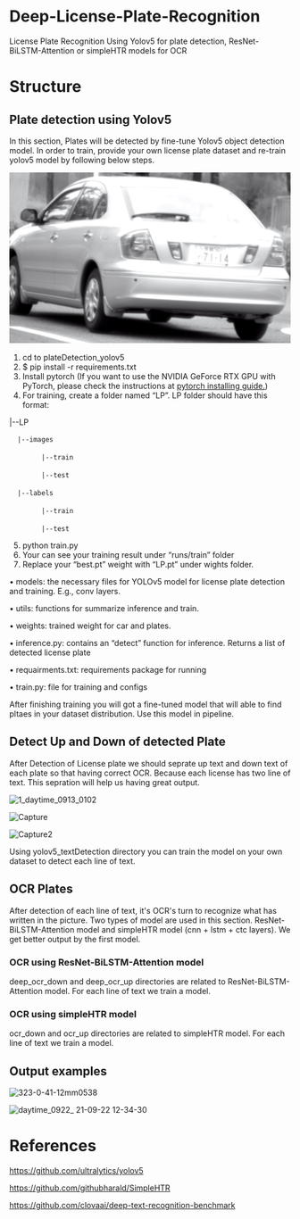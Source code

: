 # Deep-License-Plate-Recognition
License Plate Recognition Using Yolov5 for plate detection, ResNet-BiLSTM-Attention or simpleHTR models for OCR

# Structure

## Plate detection using Yolov5

In this section, Plates will be detected by fine-tune Yolov5 object detection model. In order to train, provide your own license plate dataset and re-train yolov5 model by following below steps.

![alt text](https://github.com/amiiiirrrr/Deep-License-Plate-Recognition/blob/main/plateDetection_yolov5/dataset/images/test/006_1.jpg)

1. cd to plateDetection_yolov5
2. $ pip install -r requirements.txt
3. Install pytorch (If you want to use the NVIDIA GeForce RTX GPU with PyTorch, please check
the instructions at [pytorch installing guide.](https://pytorch.org/get-started/locally/))
4. For training, create a folder named “LP”. LP folder should have this format:

  |--LP

      |--images
      
            |--train
            
            |--test
            
      |--labels
      
            |--train
            
            |--test
            
            
5. python train.py
6. Your can see your training result under “runs/train” folder
7. Replace your “best.pt” weight with “LP.pt” under wights folder.

• models: the necessary files for YOLOv5 model for license plate detection and training. E.g., conv layers.

• utils: functions for summarize inference and train.

• weights: trained weight for car and plates.

• inference.py: contains an “detect” function for inference. Returns a list of detected license plate

• requairments.txt: requirements package for running

• train.py: file for training and configs

After finishing training you will got a fine-tuned model that will able to find pltaes in your dataset distribution. Use this model in pipeline.

## Detect Up and Down of detected Plate

After Detection of License plate we should seprate up text and down text of each plate so that having correct OCR. Because each license has two line of text. This sepration will help us having great output.

![1_daytime_0913_0102](https://user-images.githubusercontent.com/28767607/164892983-ab1aa83f-29d0-4e88-b259-fd5471b9c764.jpg)


![Capture](https://user-images.githubusercontent.com/28767607/164892988-1061dd8f-2e52-4235-8517-b1fe73c91832.PNG)


![Capture2](https://user-images.githubusercontent.com/28767607/164892993-07c2976c-a8dc-4a3a-a952-44d375e9d8d5.PNG)

Using yolov5_textDetection directory you can train the model on your own dataset to detect each line of text.

## OCR Plates 

After detection of each line of text, it's OCR's turn to recognize what has written in the picture. Two types of model are used in this section. ResNet-BiLSTM-Attention model and simpleHTR model (cnn + lstm + ctc layers). We get better output by the first model.

### OCR using ResNet-BiLSTM-Attention model

deep_ocr_down and deep_ocr_up directories are related to ResNet-BiLSTM-Attention model. For each line of text we train a model.

### OCR using simpleHTR model

ocr_down and ocr_up directories are related to simpleHTR model. For each line of text we train a model.

## Output examples


![323-0-41-12mm0538](https://user-images.githubusercontent.com/28767607/164894712-fd455c96-77d8-4538-af01-5861bdd39ea7.jpg)

![daytime_0922_ 21-09-22 12-34-30](https://user-images.githubusercontent.com/28767607/164894719-b704b24d-e6e0-45b0-95e4-b362bff7f538.jpg)

# References

https://github.com/ultralytics/yolov5

https://github.com/githubharald/SimpleHTR

https://github.com/clovaai/deep-text-recognition-benchmark



